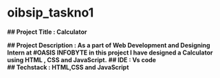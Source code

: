 # oibsip_taskno1 
 
**## Project Title : Calculator** 

**## Project Description : As a part of Web Development and Designing Intern at #OASIS INFOBYTE in this project I have designed a Calculator using HTML , CSS and  JavaScript.**
**## IDE : Vs code**  
**## Techstack : HTML,CSS and JavaScript** 



